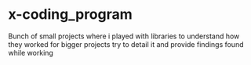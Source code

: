 # x-coding_program
Bunch of small projects where i played with libraries to understand how they worked for bigger projects try to detail it and provide findings found while working
